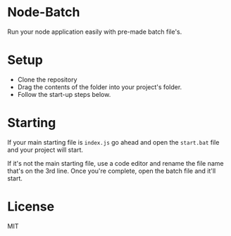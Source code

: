 # Node-Batch
Run your node application easily with pre-made batch file's.

# Setup
- Clone the repository
- Drag the contents of the folder into your project's folder.
- Follow the start-up steps below.

# Starting
If your main starting file is `index.js` go ahead and open the `start.bat` file and your project will start.

If it's not the main starting file, use a code editor and rename the file name that's on the 3rd line.
Once you're complete, open the batch file and it'll start.

# License
MIT
